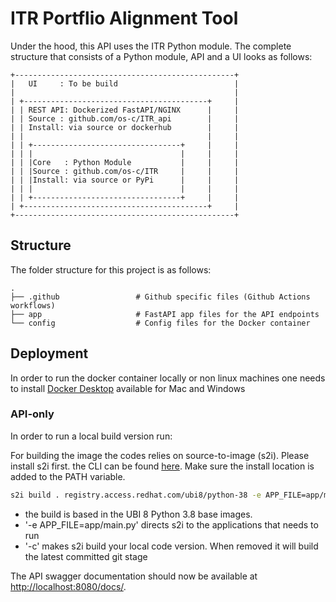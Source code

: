 # ITR Portflio Alignment Tool

Under the hood, this API uses the ITR Python module. The complete structure that consists of a Python module, API and a UI looks as follows:

    +-------------------------------------------------+
    |   UI     : To be build                          |
    |                                                 |
    | +-----------------------------------------+     |
    | | REST API: Dockerized FastAPI/NGINX      |     |
    | | Source : github.com/os-c/ITR_api        |     |
    | | Install: via source or dockerhub        |     |
    | |                                         |     |
    | | +---------------------------------+     |     |
    | | |                                 |     |     |
    | | |Core   : Python Module           |     |     |
    | | |Source : github.com/os-c/ITR     |     |     |
    | | |Install: via source or PyPi      |     |     |
    | | |                                 |     |     |
    | | +---------------------------------+     |     |
    | +-----------------------------------------+     |
    +-------------------------------------------------+


## Structure
The folder structure for this project is as follows:

    .
    ├── .github                 # Github specific files (Github Actions workflows)
    ├── app                     # FastAPI app files for the API endpoints
    └── config                  # Config files for the Docker container

## Deployment
In order to run the docker container locally or non linux machines one needs to install [Docker Desktop](https://www.docker.com/products/docker-desktop) available for Mac and Windows

### API-only

In order to run a local build version run:

For building the image the codes relies on source-to-image (s2i). Please install s2i first. the CLI can be found [here](https://github.com/openshift/source-to-image/releases/). Make sure the install location is added to the PATH variable.
```bash
s2i build . registry.access.redhat.com/ubi8/python-38 -e APP_FILE=app/main.py [YOUR REPO]/[NAME]:[YOUR_TAG] -c 
```
- the build is based in the UBI 8 Python 3.8 base images.
- '-e APP_FILE=app/main.py' directs s2i to the applications that needs to run
- '-c' makes s2i build your local code version. When removed it will build the latest committed git stage


The API swagger documentation should now be available at [http://localhost:8080/docs/](http://localhost:8080/docs/).